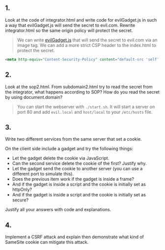 ## 1.

Look at the code of integrator.html and write code for evilGadget.js in such a way that evilGadget.js will send the secret to evil.com.
Rewrite integrator.html so the same origin policy will protect the secret.

> We can write [evilGadget.js](q1/evilGadget.js) that will send the secret to evil.com via an image tag.
> We can add a more strict CSP header to the index.html to protect the secret.

```html
<meta http-equiv="Content-Security-Policy" content="default-src 'self'; script-src 'self' http://evil.local;">
```

## 2.

Look at the sop2.html. From subdomain2.html try to read the secret from the integrator, what happens according to SOP?
How do you read the secret by using document.domain?

> You can start the webserver with `./start.sh`. It will start a server on port 80 and add `evil.local` and `host/local` to your `/etc/hosts` file.
>

## 3.

Write two different services from the same server that set a cookie.

On the client side include a gadget and try the following things:
- Let the gadget delete the cookie via JavaScript.
- Can the second service delete the cookie of the first? Justify why.
- Let the gadget send the cookie to another server (you can use a different port to simulate this).
- Does the previous item work if the gadget is inside a frame?
- And if the gadget is inside a script and the cookie is initially set as httpOnly?
- And if the gadget is inside a script and the cookie is initially set as secure?

Justify all your answers with code and explanations.

## 4.

Implement a CSRF attack and explain then demonstrate what kind of SameSite cookie can mitigate this attack.

